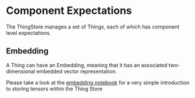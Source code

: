 # Component Expectations

The ThingStore manages a set of Things, each of which has component level expectations.

## Embedding

A Thing can have an Embedding, meaning that it has an associated two-dimensional embedded vector representation.

Please take a look at the [embedding notebook](../../notebooks/EmbeddedThing.ipynb) for a very simple introduction to storing tensors within the Thing Store
